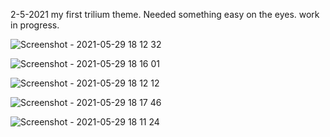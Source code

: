 

2-5-2021
my first trilium theme. Needed something easy on the eyes. work in progress.

![Screenshot - 2021-05-29 18 12 32](https://user-images.githubusercontent.com/84742924/120077342-4df7f080-c0aa-11eb-8088-3e497fa8920a.png)

![Screenshot - 2021-05-29 18 16 01](https://user-images.githubusercontent.com/84742924/120077361-5fd99380-c0aa-11eb-8807-75d358428750.png)

![Screenshot - 2021-05-29 18 12 12](https://user-images.githubusercontent.com/84742924/120077365-649e4780-c0aa-11eb-9ec0-afe29c7ea07d.png)

![Screenshot - 2021-05-29 18 17 46](https://user-images.githubusercontent.com/84742924/120077368-6700a180-c0aa-11eb-8b02-7600555e42e3.png)

![Screenshot - 2021-05-29 18 11 24](https://user-images.githubusercontent.com/84742924/120077348-56e8c200-c0aa-11eb-80ab-46518f3e6d8f.png)

